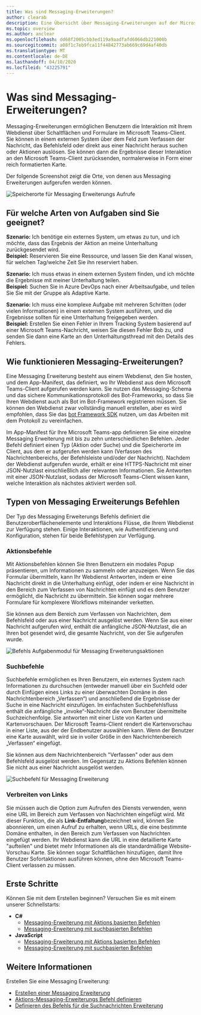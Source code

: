 ```yaml
---
title: Was sind Messaging-Erweiterungen?
author: clearab
description: Eine Übersicht über Messaging-Erweiterungen auf der Microsoft Teams-Plattform
ms.topic: overview
ms.author: anclear
ms.openlocfilehash: dd68f2005cbb3ed119a9aadfafd6066db221000b
ms.sourcegitcommit: a08f1c7eb9fca11f44842773ab669c69d4af40db
ms.translationtype: MT
ms.contentlocale: de-DE
ms.lasthandoff: 04/10/2020
ms.locfileid: "43225791"
---
```

# <a name="what-are-messaging-extensions"></a>Was sind Messaging-Erweiterungen?

Messaging-Erweiterungen ermöglichen Benutzern die Interaktion mit Ihrem Webdienst über Schaltflächen und Formulare im Microsoft Teams-Client. Sie können in einem externen System über dem Feld zum Verfassen der Nachricht, das Befehlsfeld oder direkt aus einer Nachricht heraus suchen oder Aktionen auslösen. Sie können dann die Ergebnisse dieser Interaktion an den Microsoft Teams-Client zurücksenden, normalerweise in Form einer reich formatierten Karte.

Der folgende Screenshot zeigt die Orte, von denen aus Messaging Erweiterungen aufgerufen werden können.

![Speicherorte für Messaging Erweiterungs Aufrufe](~/assets/images/messaging-extension-invoke-locations.png)

## <a name="what-kinds-of-tasks-are-they-good-for"></a>Für welche Arten von Aufgaben sind Sie geeignet?

**Szenario:** Ich benötige ein externes System, um etwas zu tun, und ich möchte, dass das Ergebnis der Aktion an meine Unterhaltung zurückgesendet wird. \
**Beispiel:** Reservieren Sie eine Ressource, und lassen Sie den Kanal wissen, für welchen Tag/welche Zeit Sie ihn reserviert haben.

**Szenario:** Ich muss etwas in einem externen System finden, und ich möchte die Ergebnisse mit meiner Unterhaltung teilen. \
**Beispiel:**  Suchen Sie in Azure DevOps nach einer Arbeitsaufgabe, und teilen Sie Sie mit der Gruppe als Adaptive Karte.

**Szenario:** Ich muss eine komplexe Aufgabe mit mehreren Schritten (oder vielen Informationen) in einem externen System ausführen, und die Ergebnisse sollten für eine Unterhaltung freigegeben werden. \
**Beispiel:** Erstellen Sie einen Fehler in Ihrem Tracking System basierend auf einer Microsoft Teams-Nachricht, weisen Sie diesen Fehler Bob zu, und senden Sie dann eine Karte an den Unterhaltungsthread mit den Details des Fehlers.

## <a name="how-do-messaging-extensions-work"></a>Wie funktionieren Messaging-Erweiterungen?

Eine Messaging Erweiterung besteht aus einem Webdienst, den Sie hosten, und dem App-Manifest, das definiert, wo Ihr Webdienst aus dem Microsoft Teams-Client aufgerufen werden kann. Sie nutzen das Messaging-Schema und das sichere Kommunikationsprotokoll des Bot-Frameworks, so dass Sie Ihren Webdienst auch als Bot im Bot-Framework registrieren müssen. Sie können den Webdienst zwar vollständig manuell erstellen, aber es wird empfohlen, dass Sie das [bot Framework SDK](https://github.com/microsoft/botframework) nutzen, um das Arbeiten mit dem Protokoll zu vereinfachen.

Im App-Manifest für Ihre Microsoft Teams-app definieren Sie eine einzelne Messaging Erweiterung mit bis zu zehn unterschiedlichen Befehlen. Jeder Befehl definiert einen Typ (Aktion oder Suche) und die Speicherorte im Client, aus dem er aufgerufen werden kann (Verfassen des Nachrichtenbereichs, der Befehlsleiste und/oder der Nachricht). Nachdem der Webdienst aufgerufen wurde, erhält er eine HTTPS-Nachricht mit einer JSON-Nutzlast einschließlich aller relevanten Informationen. Sie Antworten mit einer JSON-Nutzlast, sodass der Microsoft Teams-Client wissen kann, welche Interaktion als nächstes aktiviert werden soll.

## <a name="types-of-messaging-extension-commands"></a>Typen von Messaging Erweiterungs Befehlen

Der Typ des Messaging Erweiterungs Befehls definiert die Benutzeroberflächenelemente und Interaktions Flüsse, die Ihrem Webdienst zur Verfügung stehen. Einige Interaktionen, wie Authentifizierung und Konfiguration, stehen für beide Befehlstypen zur Verfügung.

### <a name="action-commands"></a>Aktionsbefehle

Mit Aktionsbefehlen können Sie Ihren Benutzern ein modales Popup präsentieren, um Informationen zu sammeln oder anzuzeigen. Wenn Sie das Formular übermitteln, kann Ihr Webdienst Antworten, indem er eine Nachricht direkt in die Unterhaltung einfügt, oder indem er eine Nachricht in den Bereich zum Verfassen von Nachrichten einfügt und es dem Benutzer ermöglicht, die Nachricht zu übermitteln. Sie können sogar mehrere Formulare für komplexere Workflows miteinander verketten.

Sie können aus dem Bereich zum Verfassen von Nachrichten, dem Befehlsfeld oder aus einer Nachricht ausgelöst werden. Wenn Sie aus einer Nachricht aufgerufen wird, enthält die anfängliche JSON-Nutzlast, die an Ihren bot gesendet wird, die gesamte Nachricht, von der Sie aufgerufen wurde.

![Befehls Aufgabenmodul für Messaging Erweiterungsaktionen](~/assets/images/task-module.png)

### <a name="search-commands"></a>Suchbefehle

Suchbefehle ermöglichen es Ihren Benutzern, ein externes System nach Informationen zu durchsuchen (entweder manuell über ein Suchfeld oder durch Einfügen eines Links zu einer überwachten Domäne in den Nachrichtenbereich „Verfassen“) und anschließend die Ergebnisse der Suche in eine Nachricht einzufügen. Im einfachsten Suchbefehlsfluss enthält die anfängliche „invoke“-Nachricht die vom Benutzer übermittelte Suchzeichenfolge. Sie antworten mit einer Liste von Karten und Kartenvorschauen. Der Microsoft Teams-Client rendert die Kartenvorschau in einer Liste, aus der der Endbenutzer auswählen kann. Wenn der Benutzer eine Karte auswählt, wird sie in voller Größe in den Nachrichtenbereich „Verfassen“ eingefügt.

Sie können aus dem Nachrichtenbereich "Verfassen" oder aus dem Befehlsfeld ausgelöst werden. Im Gegensatz zu Aktions Befehlen können Sie nicht aus einer Nachricht ausgelöst werden.

![Suchbefehl für Messaging Erweiterung](~/assets/images/search-extension.png)

### <a name="link-unfurling"></a>Verbreiten von Links

Sie müssen auch die Option zum Aufrufen des Diensts verwenden, wenn eine URL im Bereich zum Verfassen von Nachrichten eingefügt wird. Mit dieser Funktion, die als **Link-Entfaltung**bezeichnet wird, können Sie abonnieren, um einen Aufruf zu erhalten, wenn URLs, die eine bestimmte Domäne enthalten, in den Bereich zum Verfassen von Nachrichten eingefügt werden. Ihr Webdienst kann die URL in eine detaillierte Karte "aufteilen" und bietet mehr Informationen als die standardmäßige Website-Vorschau Karte. Sie können sogar Schaltflächen hinzufügen, damit Ihre Benutzer Sofortaktionen ausführen können, ohne den Microsoft Teams-Client verlassen zu müssen.

## <a name="get-started"></a>Erste Schritte

Können Sie mit dem Erstellen beginnen? Versuchen Sie es mit einem unserer Schnellstarts:

* **C#**
  * [Messaging-Erweiterung mit Aktions basierten Befehlen](https://github.com/microsoft/BotBuilder-Samples/tree/master/samples/csharp_dotnetcore/51.teams-messaging-extensions-action)
  * [Messaging-Erweiterung mit suchbasierten Befehlen](https://github.com/microsoft/BotBuilder-Samples/tree/master/samples/csharp_dotnetcore/50.teams-messaging-extensions-search)
* **JavaScript**
  * [Messaging-Erweiterung mit Aktions basierten Befehlen](https://github.com/microsoft/BotBuilder-Samples/tree/master/samples/javascript_nodejs/51.teams-messaging-extensions-action)
  * [Messaging-Erweiterung mit suchbasierten Befehlen](https://github.com/microsoft/BotBuilder-Samples/tree/master/samples/javascript_nodejs/50.teams-messaging-extensions-search)

## <a name="learn-more"></a>Weitere Informationen

Erstellen Sie eine Messaging Erweiterung:

* [Erstellen einer Messaging Erweiterung](~/messaging-extensions/how-to/create-messaging-extension.md)
* [Aktions-Messaging-Erweiterungs Befehl definieren](~/messaging-extensions/how-to/action-commands/define-action-command.md)
* [Definieren des Befehls für die Suchnachrichten Erweiterung](~/messaging-extensions/how-to/search-commands/define-search-command.md)
